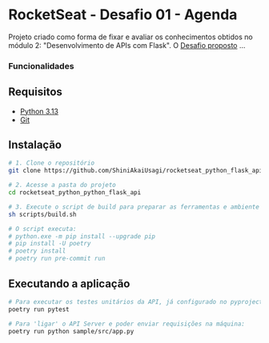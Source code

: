 # RocketSeat - Desafio 01 - Agenda

Projeto criado como forma de fixar e avaliar os conhecimentos obtidos no módulo 2: "Desenvolvimento de APIs com Flask".
O [Desafio proposto](Desafio02.txt) ...

### Funcionalidades


## Requisitos

- [Python 3.13](https://www.python.org/downloads/)
- [Git](https://git-scm.com/downloads)

## Instalação

```bash
# 1. Clone o repositório
git clone https://github.com/ShiniAkaiUsagi/rocketseat_python_flask_api.git

# 2. Acesse a pasta do projeto
cd rocketseat_python_python_flask_api

# 3. Execute o script de build para preparar as ferramentas e ambiente
sh scripts/build.sh

# O script executa:
# python.exe -m pip install --upgrade pip
# pip install -U poetry
# poetry install
# poetry run pre-commit run
```

## Executando a aplicação
```bash
# Para executar os testes unitários da API, já configurado no pyproject.toml:
poetry run pytest

# Para 'ligar' o API Server e poder enviar requisições na máquina:
poetry run python sample/src/app.py

```
